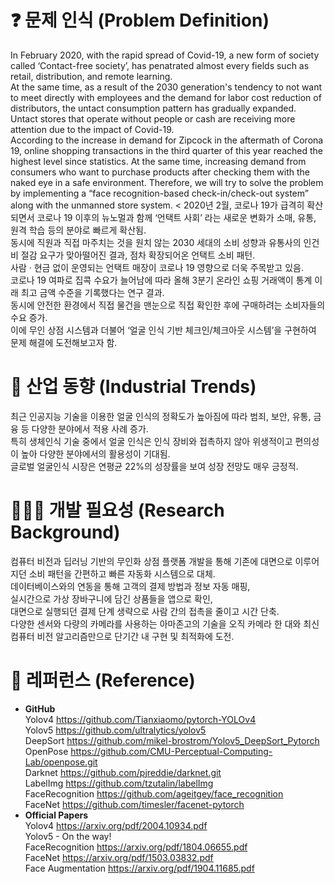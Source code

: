 # ❓ 문제 인식 (Problem Definition)
In February 2020, with the rapid spread of Covid-19, a new form of society called ‘Contact-free society’, has penatrated almost every fields such as retail, distribution, and remote learning. <br>
At the same time, as a result of the 2030 generation's tendency to not want to meet directly with employees and the demand for labor cost reduction of distributors, the untact consumption pattern has gradually expanded. <br>
Untact stores that operate without people or cash are receiving more attention due to the impact of Covid-19. <br>
According to the increase in demand for Zipcock in the aftermath of Corona 19, online shopping transactions in the third quarter of this year reached the highest level since statistics.
At the same time, increasing demand from consumers who want to purchase products after checking them with the naked eye in a safe environment.
Therefore, we will try to solve the problem by implementing a “face recognition-based check-in/check-out system” along with the unmanned store system. <
2020년 2월, 코로나 19가 급격히 확산되면서 코로나 19 이후의 뉴노멀과 함께 ‘언택트 사회’ 라는 새로운 변화가 소매, 유통, 원격 학습 등의 분야로 빠르게 확산됨. <br>
동시에 직원과 직접 마주치는 것을 원치 않는 2030 세대의 소비 성향과 유통사의 인건비 절감 요구가 맞아떨어진 결과, 점차 확장되어온 언택트 소비 패턴. <br>
사람 · 현금 없이 운영되는 언택트 매장이 코로나 19 영향으로 더욱 주목받고 있음. <br>
코로나 19 여파로 집콕 수요가 늘어남에 따라 올해 3분기 온라인 쇼핑 거래액이 통계 이래 최고 금액 수준을 기록했다는 연구 결과. <br>
동시에 안전한 환경에서 직접 물건을 맨눈으로 직접 확인한 후에 구매하려는 소비자들의 수요 증가. <br>
이에 무인 상점 시스템과 더불어 ‘얼굴 인식 기반 체크인/체크아웃 시스템’을 구현하여 문제 해결에 도전해보고자 함.  <br>

# 🏃 산업 동향 (Industrial Trends)
최근 인공지능 기술을 이용한 얼굴 인식의 정확도가 높아짐에 따라 범죄, 보안, 유통, 금융 등 다양한 분야에서 적용 사례 증가.<br>
특히 생체인식 기술 중에서 얼굴 인식은 인식 장비와 접촉하지 않아 위생적이고 편의성이 높아 다양한 분야에서의 활용성이 기대됨.<br>
글로벌 얼굴인식 시장은 연평균 22%의 성장률을 보여 성장 전망도 매우 긍정적.<br>

# 👨🏻‍🔬 개발 필요성 (Research Background)
컴퓨터 비전과 딥러닝 기반의 무인화 상점 플랫폼 개발을 통해 기존에 대면으로 이루어지던 소비 패턴을 간편하고 빠른 자동화 시스템으로 대체.<br>
데이터베이스와의 연동을 통해 고객의 결제 방법과 정보 자동 매핑,<br>
실시간으로 가상 장바구니에 담긴 상품들을 앱으로 확인,<br>
대면으로 실행되던 결제 단계 생략으로 사람 간의 접촉을 줄이고 시간 단축.<br>
다양한 센서와 다량의 카메라를 사용하는 아마존고의 기술을 오직 카메라 한 대와 최신 컴퓨터 비전 알고리즘만으로 단기간 내 구현 및 최적화에 도전.<br>

# 📝 레퍼런스 (Reference)
* <b> GitHub </b><br>
Yolov4 https://github.com/Tianxiaomo/pytorch-YOLOv4 <br>
Yolov5 https://github.com/ultralytics/yolov5 <br>
DeepSort https://github.com/mikel-brostrom/Yolov5_DeepSort_Pytorch <br>
OpenPose https://github.com/CMU-Perceptual-Computing-Lab/openpose.git <br>
Darknet https://github.com/pjreddie/darknet.git <br>
LabelImg https://github.com/tzutalin/labelImg <br>
FaceRecognition https://github.com/ageitgey/face_recognition <br>
FaceNet https://github.com/timesler/facenet-pytorch <br>
* <b>Official Papers</b> <br>
Yolov4 https://arxiv.org/pdf/2004.10934.pdf <br>
Yolov5  -  On the way! <br>
FaceRecognition https://arxiv.org/pdf/1804.06655.pdf <br>
FaceNet https://arxiv.org/pdf/1503.03832.pdf <br>
Face Augmentation https://arxiv.org/pdf/1904.11685.pdf
